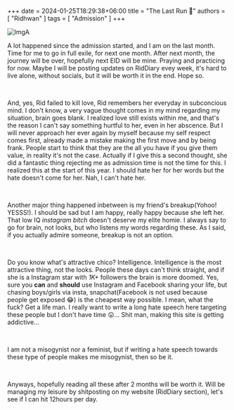 +++ 
date = 2024-01-25T18:29:38+06:00
title = "The Last Run 🔽"
authors = [ "Ridhwan" ]
tags = [ "Admission" ]
+++

![ImgA](/images/pic01.jpg)


A lot happened since the admission started, and I am on the last month. Time for me to go in full exile, for next one month. After next month, the journey will be over, hopefully next EID will be mine. Praying and practicing for now. Maybe I will be posting updates on RidDiary evey week, it's hard to live alone, without socials, but it will be worth it in the end. Hope so.

<br>

And, yes, Rid failed to kill love, Rid remembers her everyday in subconcious mind. I don't know, a very vague thought comes in my mind regarding my situation, brain goes blank. I realized love still exists within me, and that's the reason I can't say something hurtful to her, even in her abscence. But I will never approach her ever again by myself because my self respect comes first, already made a mistake making the first move and by being frank. People start to think that they are the all you have if you give them value, in reality it's not the case. Actually if I give this a second thought, she did a fantastic thing rejecting me as admission time is not the time for this. I realized this at the start of this year. I should hate her for her words but the hate doesn't come for her. Nah, I can't hate her.

<br>

Another major thing happened inbetween is my friend's breakup(Yohoo! YESSS!). I should be sad but I am happy, really happy because she left her. That low IQ *instagram bitch* doesn't deserve my elite homie. I always say to go for brain, not looks, but who listens my words regarding these. As I said, if you actually admire someone, breakup is not an option.

<br>

Do you know what's attractive chico? Intelligence. Intelligence is the most attractive thing, not the looks. People these days can't think straight, and if she is a Instagram star with *1K+* followers the brain is more doomed. Yes, sure you **can** and **should** use Instagram and Facebook sharing your life, but chasing boys/girls via insta, snapchat(Facebook is not used because people get exposed 😂) is the cheapest way possible. I mean, what the fuck? Get a life man. I really want to write a long hate speech here targeting these people but I don't have time 😛... Shit man, making this site is getting addictive...

<br>

I am not a misogynist nor a feminist, but if writing a hate speech towards these type of people makes me misogynist, then so be it.

<br>

Anyways, hopefully reading all these after 2 months will be worth it. Will be managing my leisure by shitposting on my website (RidDiary section), let's see if I can hit 12hours per day.

